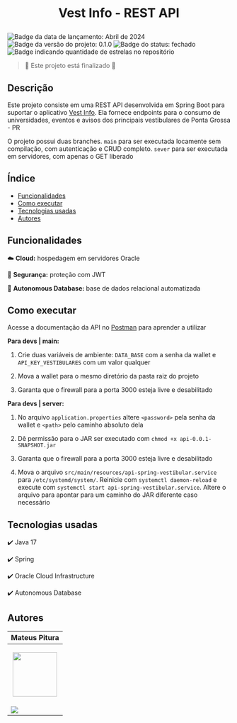 <h1 align="center"> 
  <p>Vest Info - REST API</p> 
</h1> 

<p> 
  <img src="https://img.shields.io/badge/Release-Abr%202024-green" alt="Badge da data de lançamento: Abril de 2024">  
  <img src="https://img.shields.io/badge/Version-0.1.0-blue" alt="Badge da versão do projeto: 0.1.0">  
  <img src="https://img.shields.io/badge/Status-Closed-brightgreen" alt="Badge do status: fechado">  
  <img src="https://img.shields.io/github/stars/MateusPitura/api-spring-vestibular?style=social" alt="Badge indicando quantidade de estrelas no repositório"> 
</p> 

> :checkered_flag: Este projeto está finalizado :checkered_flag:  

## Descrição 

Este projeto consiste em uma REST API desenvolvida em Spring Boot para suportar o aplicativo [Vest Info](https://github.com/MateusPitura/app-reactnative-vestibular). Ela fornece endpoints para o consumo de universidades, eventos e avisos dos principais vestibulares de Ponta Grossa - PR

O projeto possui duas branches. `main` para ser executada locamente sem compilação, com autenticação e CRUD completo. `sever` para ser executada em servidores, com apenas o GET liberado

## Índice 

- [Funcionalidades](#funcionalidades) 
- [Como executar](#como-executar) 
- [Tecnologias usadas](#tecnologias-usadas) 
- [Autores](#autores) 

## Funcionalidades 

:cloud: **Cloud:** hospedagem em servidores Oracle

:key: **Segurança:** proteção com JWT

:floppy_disk: **Autonomous Database:** base de dados relacional automatizada

## Como executar 

Acesse a documentação da API no [Postman](https://documenter.getpostman.com/view/28639415/2sA3Bobrpw) para aprender a utilizar

**Para devs | main:** 

1. Crie duas variáveis de ambiente: `DATA_BASE` com a senha da wallet e `API_KEY_VESTIBULARES` com um valor qualquer

2. Mova a wallet para o mesmo diretório da pasta raiz do projeto

3. Garanta que o firewall para a porta 3000 esteja livre e desabilitado

**Para devs | server:** 

1. No arquivo `application.properties` altere `<password>` pela senha da wallet e `<path>` pelo caminho absoluto dela

2. Dê permissão para o JAR ser executado com `chmod +x api-0.0.1-SNAPSHOT.jar`

3. Garanta que o firewall para a porta 3000 esteja livre e desabilitado
 
4. Mova o arquivo `src/main/resources/api-spring-vestibular.service` para `/etc/systemd/system/`. Reinicie com `systemctl daemon-reload` e execute com `systemctl start api-spring-vestibular.service`. Altere o arquivo para apontar para um caminho do JAR diferente caso necessário

## Tecnologias usadas 

:heavy_check_mark: Java 17 

:heavy_check_mark: Spring
 
:heavy_check_mark: Oracle Cloud Infrastructure

:heavy_check_mark: Autonomous Database

## Autores 

| Mateus Pitura | 
|------| 
| <p align="center"><img src="https://user-images.githubusercontent.com/119008106/227821967-fac62c31-0d62-485b-829e-ef56c033e21a.jpeg" width="100" height="100"></p> | 
| <a href="https://www.linkedin.com/in/mateuspitura/"><img src="https://img.shields.io/badge/LinkedIn-0077B5?style=for-the-badge&logo=linkedin&logoColor=white"> |
